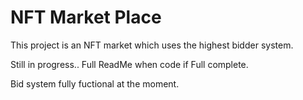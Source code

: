 # NFT Market Place

This project is an NFT market which uses the highest bidder system. 

Still in progress.. Full ReadMe when code if Full complete. 

Bid system fully fuctional at the moment. 
